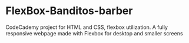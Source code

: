# FlexBox-Banditos-barber

CodeCademy project for HTML and CSS, flexbox utilization. 
A fully responsive webpage made with Flexbox for desktop and smaller screens 
